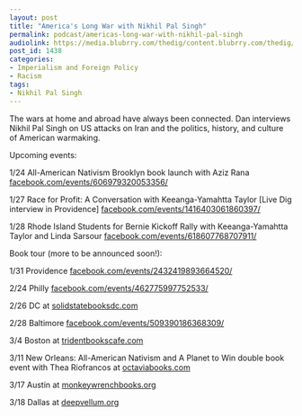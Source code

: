 ```yaml
---
layout: post
title: "America's Long War with Nikhil Pal Singh"
permalink: podcast/americas-long-war-with-nikhil-pal-singh
audiolink: https://media.blubrry.com/thedig/content.blubrry.com/thedig/The_Dig-EP_235-NPS.mp3
post_id: 1438
categories: 
- Imperialism and Foreign Policy
- Racism
tags: 
- Nikhil Pal Singh
---
```


The wars at home and abroad have always been connected. Dan interviews Nikhil Pal Singh on US attacks on Iran and the politics, history, and culture of American warmaking. 


Upcoming events:


1/24 All-American Nativism Brooklyn book launch with Aziz Rana 
[facebook.com/events/606979320053356/](https://facebook.com/events/606979320053356/)

1/27 Race for Profit: A Conversation with Keeanga-Yamahtta Taylor [Live Dig interview in Providence] 
[facebook.com/events/1416403061860397/](https://facebook.com/events/1416403061860397/)

1/28 Rhode Island Students for Bernie Kickoff Rally with Keeanga-Yamahtta Taylor and Linda Sarsour 
[facebook.com/events/618607768707911/](https://facebook.com/events/618607768707911/)


Book tour (more to be announced soon!):


1/31 Providence 
[facebook.com/events/2432419893664520/](https://facebook.com/events/2432419893664520/)

2/24 Philly 
[facebook.com/events/462775997752533/](https://facebook.com/events/462775997752533/)

2/26 DC at 
[solidstatebooksdc.com](https://solidstatebooksdc.com)

2/28 Baltimore 
[facebook.com/events/509390186368309/](https://facebook.com/events/509390186368309/)

3/4 Boston at 
[tridentbookscafe.com](https://tridentbookscafe.com)

3/11 New Orleans: All-American Nativism and A Planet to Win double book event with Thea Riofrancos at 
[octaviabooks.com](https://octaviabooks.com) 

3/17 Austin at 
[monkeywrenchbooks.org](https://monkeywrenchbooks.org)

3/18 Dallas at 
[deepvellum.org](https://deepvellum.org)